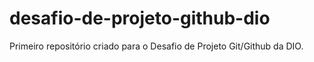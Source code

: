 # desafio-de-projeto-github-dio
Primeiro repositório criado para o Desafio de Projeto Git/Github da DIO.
